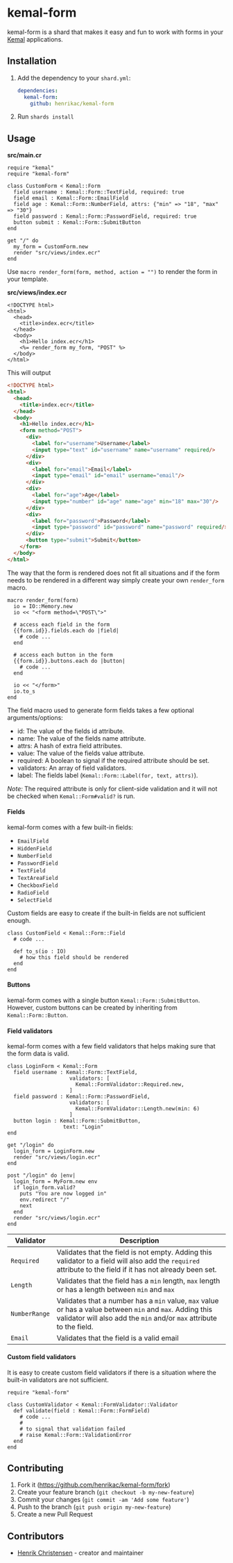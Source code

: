 # kemal-form

kemal-form is a shard that makes it easy and fun to work with forms in your [Kemal](https://kemalcr.com/) applications.

## Installation

1. Add the dependency to your `shard.yml`:

   ```yaml
   dependencies:
     kemal-form:
       github: henrikac/kemal-form
   ```

2. Run `shards install`

## Usage

**src/main.cr**
```crystal
require "kemal"
require "kemal-form"

class CustomForm < Kemal::Form
  field username : Kemal::Form::TextField, required: true
  field email : Kemal::Form::EmailField
  field age : Kemal::Form::NumberField, attrs: {"min" => "18", "max" => "30"}
  field password : Kemal::Form::PasswordField, required: true
  button submit : Kemal::Form::SubmitButton
end

get "/" do
  my_form = CustomForm.new
  render "src/views/index.ecr"
end
```

Use `macro render_form(form, method, action = "")` to render the form in your template.

**src/views/index.ecr**
```erb
<!DOCTYPE html>
<html>
  <head>
    <title>index.ecr</title>
  </head>
  <body>
    <h1>Hello index.ecr</h1>
    <%= render_form my_form, "POST" %>
  </body>
</html>
```

This will output

```html
<!DOCTYPE html>
<html>
  <head>
    <title>index.ecr</title>
  </head>
  <body>
    <h1>Hello index.ecr</h1>
    <form method="POST">
      <div>
        <label for="username">Username</label>
        <input type="text" id="username" name="username" required/>
      </div>
      <div>
        <label for="email">Email</label>
        <input type="email" id="email" username="email"/>
      </div>
      <div>
        <label for="age">Age</label>
        <input type="number" id="age" name="age" min="18" max="30"/>
      </div>
      <div>
        <label for="password">Password</label>
        <input type="password" id="password" name="password" required/>
      </div>
      <button type="submit">Submit</button>
    </form>
  </body>
</html>
```

The way that the form is rendered does not fit all situations and if the form needs to be rendered in a different way simply create your own `render_form` macro.

```crystal
macro render_form(form)
  io = IO::Memory.new
  io << "<form method=\"POST\">"
  
  # access each field in the form
  {{form.id}}.fields.each do |field|
    # code ...
  end

  # access each button in the form
  {{form.id}}.buttons.each do |button|
    # code ...
  end

  io << "</form>"
  io.to_s
end
```

The field macro used to generate form fields takes a few optional arguments/options:
+ id: The value of the fields id attribute.
+ name: The value of the fields name attribute.
+ attrs: A hash of extra field attributes.
+ value: The value of the fields value attribute.
+ required: A boolean to signal if the required attribute should be set.
+ validators: An array of field validators.
+ label: The fields label (`Kemal::Form::Label(for, text, attrs)`).

*Note:* The required attribute is only for client-side validation and it will not be checked when `Kemal::Form#valid?` is run.

#### Fields

kemal-form comes with a few built-in fields:
+ `EmailField`
+ `HiddenField`
+ `NumberField`
+ `PasswordField`
+ `TextField`
+ `TextAreaField`
+ `CheckboxField`
+ `RadioField`
+ `SelectField`

Custom fields are easy to create if the built-in fields are not sufficient enough.

```crystal
class CustomField < Kemal::Form::Field
  # code ...

  def to_s(io : IO)
    # how this field should be rendered
  end
end
```

#### Buttons

kemal-form comes with a single button `Kemal::Form::SubmitButton`. However, custom buttons can be created by inheriting from `Kemal::Form::Button`.

#### Field validators

kemal-form comes with a few field validators that helps making sure that the form data is valid.

```crystal
class LoginForm < Kemal::Form
  field username : Kemal::Form::TextField,
                    validators: [
                      Kemal::FormValidator::Required.new,
                    ]
  field password : Kemal::Form::PasswordField,
                    validators: [
                      Kemal::FormValidator::Length.new(min: 6)
                    ]
  button login : Kemal::Form::SubmitButton,
                  text: "Login"
end

get "/login" do
  login_form = LoginForm.new
  render "src/views/login.ecr"
end

post "/login" do |env|
  login_form = MyForm.new env
  if login_form.valid?
    puts "You are now logged in"
    env.redirect "/"
    next
  end
  render "src/views/login.ecr"
end
```

| Validator | Description |
| --- | --- |
| `Required` | Validates that the field is not empty. Adding this validator to a field will also add the `required` attribute to the field if it has not already been set. |
| `Length` | Validates that the field has a `min` length, `max` length or has a length between `min` and `max` |
| `NumberRange` | Validates that a number has a `min` value, `max` value or has a value between `min` and `max`. Adding this validator will also add the `min` and/or `max` attribute to the field. |
| `Email` | Validates that the field is a valid email |

#### Custom field validators

It is easy to create custom field validators if there is a situation where the built-in validators are not sufficient.

```crystal
require "kemal-form"

class CustomValidator < Kemal::FormValidator::Validator
  def validate(field : Kemal::Form::FormField)
    # code ...
    #
    # to signal that validation failed
    # raise Kemal::Form::ValidationError
  end
end
```

## Contributing

1. Fork it (<https://github.com/henrikac/kemal-form/fork>)
2. Create your feature branch (`git checkout -b my-new-feature`)
3. Commit your changes (`git commit -am 'Add some feature'`)
4. Push to the branch (`git push origin my-new-feature`)
5. Create a new Pull Request

## Contributors

- [Henrik Christensen](https://github.com/henrikac) - creator and maintainer
